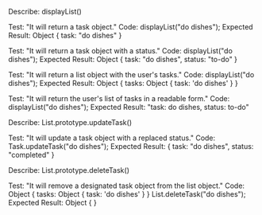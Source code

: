 Describe: displayList()

Test: "It will return a task object."
Code: displayList("do dishes");
Expected Result: Object { task: "do dishes" }

Test: "It will return a task object with a status."
Code: displayList("do dishes");
Expected Result: Object { task: "do dishes", status: "to-do" }

Test: "It will return a list object with the user's tasks."
Code: displayList("do dishes");
Expected Result: Object { tasks: Object { task: 'do dishes' } }

Test: "It will return the user's list of tasks in a readable form."
Code: displayList("do dishes");
Expected Result: "task: do dishes, status: to-do"

Describe: List.prototype.updateTask()

Test: "It will update a task object with a replaced status."
Code: Task.updateTask("do dishes");
Expected Result: { task: "do dishes", status: "completed" }

Describe: List.prototype.deleteTask()

Test: "It will remove a designated task object from the list object."
Code: 
Object { tasks: Object { task: 'do dishes' } }
List.deleteTask("do dishes");
Expected Result: Object { }